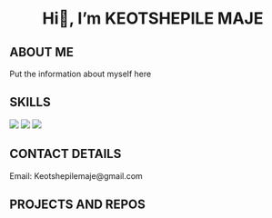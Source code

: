 <h1 align='center'>Hi👋, I’m KEOTSHEPILE MAJE</h1>
<h2>ABOUT ME</h2>
<div>
  Put the information about myself here
</div>
<h2>SKILLS</h2>
<div>
  <img src="https://img.icons8.com/color/48/000000/html-5--v1.png"/>
  <img src="https://img.icons8.com/color/48/000000/css3.png"/>
  <img src="https://img.icons8.com/color/48/000000/javascript--v1.png"/>
</div>
<h2>CONTACT DETAILS</h2>
<div>Email: Keotshepilemaje@gmail.com</div>

<h2>PROJECTS AND REPOS</h2>
